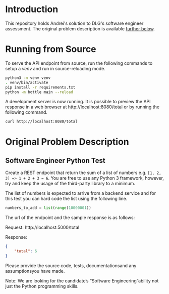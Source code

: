 
# Introduction

This repository holds Andrei's solution to DLG's software engineer assessment. The original problem description is available [further below](#original-problem-description).

# Running from Source

To serve the API endpoint from source, run the following commands to setup a _venv_ and run in source-reloading mode.

```bash
python3 -m venv venv
. venv/bin/activate
pip install -r requirements.txt
python -m bottle main --reload
```

A development server is now running. It is possible to preview the API response in a web browser at http://localhost:8080/total or by running the following command.

```bash
curl http://localhost:8080/total
```

# Original Problem Description

## Software Engineer Python Test

Create a REST endpoint that return the sum of a list of numbers e.g. `[1, 2, 3] => 1 + 2 + 3 = 6`. You are free to use any Python 3 framework, however, try and keep the usage of the third-party library to a minimum.

The list of numbers is expected to arrive from a backend service and for this test you can hard code the list using the following line.

```python
numbers_to_add = list(range(10000001))
```

The url of the endpoint and the sample response is as follows:

Request: http://localhost:5000/total

Response:

```json
{
    "total": 6
}
```

Please provide the source code, tests, documentationsand any assumptionsyou have made.

Note: We are looking for the candidate’s “Software Engineering”ability not just the Python programming skills.
